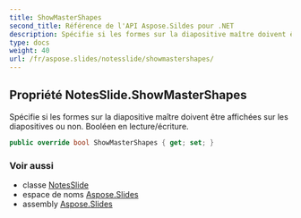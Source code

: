 ```yaml
---
title: ShowMasterShapes
second_title: Référence de l'API Aspose.Sildes pour .NET
description: Spécifie si les formes sur la diapositive maître doivent être affichées sur les diapositives ou non. Booléen en lecture/écriture.
type: docs
weight: 40
url: /fr/aspose.slides/notesslide/showmastershapes/
---
```


## Propriété NotesSlide.ShowMasterShapes

Spécifie si les formes sur la diapositive maître doivent être affichées sur les diapositives ou non. Booléen en lecture/écriture.

```csharp
public override bool ShowMasterShapes { get; set; }
```

### Voir aussi

* classe [NotesSlide](../../notesslide)
* espace de noms [Aspose.Slides](../../notesslide)
* assembly [Aspose.Slides](../../../)

<!-- NE PAS ÉDITER : généré par xmldocmd pour Aspose.Slides.dll -->